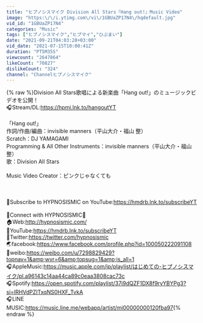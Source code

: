 ```yaml
---
title: "ヒプノシスマイク Division All Stars『Hang out!』Music Video"
image: "https:\/\/i.ytimg.com\/vi\/1GBUaZP17N4\/hqdefault.jpg"
vid_id: "1GBUaZP17N4"
categories: "Music"
tags: ["ヒプノシスマイク","ヒプマイ","ひぷまい"]
date: "2021-09-21T04:03:28+03:00"
vid_date: "2021-07-15T10:00:41Z"
duration: "PT5M35S"
viewcount: "2647864"
likeCount: "70827"
dislikeCount: "324"
channel: "Channelヒプノシスマイク"
---
```

{% raw %}Division All Stars歌唱による新楽曲「Hang out!」のミュージックビデオを公開！<br />🎧Stream/DL:<a rel="nofollow" target="blank" href="https://hpmi.lnk.to/hangoutYT">https://hpmi.lnk.to/hangoutYT</a><br /><br />「Hang out!」<br />作詞/作曲/編曲：invisible manners（平山大介・福山 整）<br />Scratch：DJ YAMAGAMI<br />Programming &amp; All Other Instruments：invisible manners（平山大介・福山 整）<br />歌：Division All Stars<br /><br />Music Video Creator：ピンクじゃなくても<br /><br /><br /><br />📲Subscribe to HYPNOSISMIC on YouTube:<a rel="nofollow" target="blank" href="https://hmdrb.lnk.to/subscribeYT​​">https://hmdrb.lnk.to/subscribeYT​​</a><br /><br />🎤Connect with HYPNOSISMIC🎤<br />🏠Web:<a rel="nofollow" target="blank" href="http://hypnosismic.com/">http://hypnosismic.com/</a><br />👀YouTube:<a rel="nofollow" target="blank" href="https://hmdrb.lnk.to/subscribeYT">https://hmdrb.lnk.to/subscribeYT</a><br />📱Twitter:<a rel="nofollow" target="blank" href="https://twitter.com/hypnosismic">https://twitter.com/hypnosismic</a><br />🌏facebook:<a rel="nofollow" target="blank" href="https://www.facebook.com/profile.php?id=100050222091108">https://www.facebook.com/profile.php?id=100050222091108</a><br />📱weibo:<a rel="nofollow" target="blank" href="https://weibo.com/u/7298829429?topnav=1&amp;wvr=6&amp;topsug=1&amp;is_all=1">https://weibo.com/u/7298829429?topnav=1&amp;wvr=6&amp;topsug=1&amp;is_all=1</a><br />🎧AppleMusic:<a rel="nofollow" target="blank" href="https://music.apple.com/jp/playlist/はじめての-ヒプノシスマイク/pl.a96143c14aa44ca89c0eaa3808cac73c">https://music.apple.com/jp/playlist/はじめての-ヒプノシスマイク/pl.a96143c14aa44ca89c0eaa3808cac73c</a><br />🎧Spotify:<a rel="nofollow" target="blank" href="https://open.spotify.com/playlist/37i9dQZF1DX8f9ryYBYPg3?si=lRHVdPZITxqNS0HXF_TvkA">https://open.spotify.com/playlist/37i9dQZF1DX8f9ryYBYPg3?si=lRHVdPZITxqNS0HXF_TvkA</a><br />🎧LINE MUSIC:<a rel="nofollow" target="blank" href="https://music.line.me/webapp/artist/mi00000000120fba97">https://music.line.me/webapp/artist/mi00000000120fba97</a>{% endraw %}
